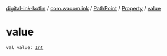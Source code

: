 [digital-ink-kotlin](../../../index.md) / [com.wacom.ink](../../index.md) / [PathPoint](../index.md) / [Property](index.md) / [value](./value.md)

# value

`val value: `[`Int`](https://kotlinlang.org/api/latest/jvm/stdlib/kotlin/-int/index.html)
